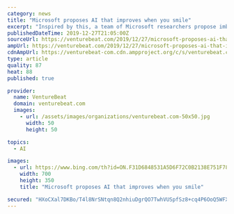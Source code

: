 ```yaml
---
category: news
title: "Microsoft proposes AI that improves when you smile"
excerpt: "Inspired by this, a team of Microsoft researchers propose imbuing reinforcement learning, an AI training technique that employs rewards to spur systems toward goals, with positive affect, which they assert might drive exploration useful in gathering experiences critical to learning. As the researchers explain, reinforcement learning is commonly ..."
publishedDateTime: 2019-12-27T21:05:00Z
sourceUrl: https://venturebeat.com/2019/12/27/microsoft-proposes-ai-that-improves-when-you-smile/
ampUrl: https://venturebeat.com/2019/12/27/microsoft-proposes-ai-that-improves-when-you-smile/amp/
cdnAmpUrl: https://venturebeat-com.cdn.ampproject.org/c/s/venturebeat.com/2019/12/27/microsoft-proposes-ai-that-improves-when-you-smile/amp/
type: article
quality: 87
heat: 88
published: true

provider:
  name: VentureBeat
  domain: venturebeat.com
  images:
    - url: /assets/images/organizations/venturebeat.com-50x50.jpg
      width: 50
      height: 50

topics:
  - AI

images:
  - url: https://www.bing.com/th?id=ON.F31D6848531A5D6F72C0B2138E751F78
    width: 700
    height: 350
    title: "Microsoft proposes AI that improves when you smile"

secured: "HXoCXal7DKBo/T4l8NrSNtqn8Q2nhiuDgrQO7TwhVUSpfSz8+cq4P6OoQ5WFXfPyAWuR8gCaAuvnHBTufgO6bdEqxmJte2CMSah0DElAoPsB6SgECjJFwt2zIa2zSRm1pTMlRRmRmDXIgrGlQwUngLEkZKUwgSJ97y3JxQChfxoHVfhKx+FUfpF4LpbXQsONPPBB0eKVGAH//Ctuc7Vq0swqX9DqnsP2MPC+YLJ/YNyInsaBG3FNNb2XwdwC1pdto12b7a4EuJEduCOIapyfTg==;KJbwzKeuAM/hEwIPfxWXiQ=="
---
```


